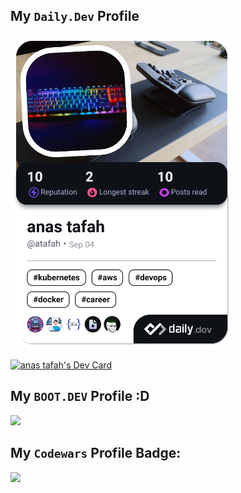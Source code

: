 ##  My `Daily.Dev` Profile

<a href="https://app.daily.dev/atafah"><img src="./devcard.png" width="356" alt="anas tafah's Dev Card"/></a>



<a href="https://app.daily.dev/atafah"><img src="https://api.daily.dev/devcards/v2/kgptPflroZFxpsycDYhM5.png?type=default&r=pne" width="356" alt="anas tafah's Dev Card"/></a>




##  My `BOOT.DEV` Profile  :D

<p align="left">
  <a target="_blank" href="https://www.boot.dev/u/atafah">
    <img src="https://api.boot.dev/v1/users/public/5f5b8811-5e83-4744-833a-f1dcea42576d/thumbnail" >
  </a>
</p>



## My	`Codewars` Profile Badge:

<p align="left">
  <a target="_blank" href="https://www.codewars.com/users/atafah">
    <img src="https://www.codewars.com/users/atafah/badges/large">
  </a>
</p>
